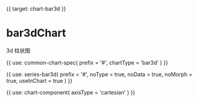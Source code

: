 {{ target: chart-bar3d }}

# bar3dChart

3d 柱状图

{{ use: common-chart-spec(
    prefix = '#',
    chartType = 'bar3d'
) }}

{{ use: series-bar3d(
  prefix = '#',
  noType = true,
  noData = true,
  noMorph = true,
  useInChart = true
) }}

{{ use: chart-component(
  axisType = 'cartesian'
) }}
